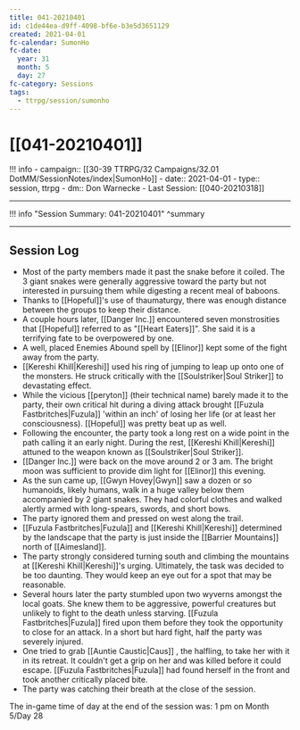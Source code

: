 ```yaml
---
title: 041-20210401
id: c1de44ea-d9ff-4098-bf6e-b3e5d3651129
created: 2021-04-01
fc-calendar: SumonHo
fc-date:
  year: 31
  month: 5
  day: 27
fc-category: Sessions
tags:
  - ttrpg/session/sumonho
---
```


# [[041-20210401]]

!!! info
    - campaign:: [[30-39 TTRPG/32 Campaigns/32.01 DotMM/SessionNotes/index|SumonHo]]
    - date:: 2021-04-01
    - type:: session, ttrpg
    - dm:: Don Warnecke
    - Last Session: [[040-20210318]]


---

!!! info "Session Summary: 041-20210401"
    ^summary

---

## Session Log


- Most of the party members made it past the snake before it coiled. The 3 giant snakes were generally aggressive toward the party but not interested in pursuing them while digesting a recent meal of baboons.
- Thanks to [[Hopeful]]'s use of thaumaturgy, there was enough distance between the groups to keep their distance.
- A couple hours later, [[Danger Inc.]] encountered seven monstrosities that [[Hopeful]] referred to as "[[Heart Eaters]]". She said it is a terrifying fate to be overpowered by one.
- A well, placed Enemies Abound spell by [[Elinor]] kept some of the fight away from the party.
- [[Kereshi Khill|Kereshi]] used his ring of jumping to leap up onto one of the monsters. He struck critically with the [[Soulstriker|Soul Striker]] to devastating effect.
- While the vicious [[peryton]] (their technical name) barely made it to the party, their own critical hit during a diving attack brought [[Fuzula Fastbritches|Fuzula]] 'within an inch' of losing her life (or at least her consciousness). [[Hopeful]] was pretty beat up as well.
- Following the encounter, the party took a long rest on a wide point in the path calling it an early night. During the rest, [[Kereshi Khill|Kereshi]] attuned to the weapon known as [[Soulstriker|Soul Striker]].
- [[Danger Inc.]] were back on the move around 2 or 3 am. The bright moon was sufficient to provide dim light for [[Elinor]] this evening.
- As the sun came up, [[Gwyn Hovey|Gwyn]] saw a dozen or so humanoids, likely humans, walk in a huge valley below them accompanied by 2 giant snakes. They had colorful clothes and walked alertly armed with long-spears, swords, and short bows.  
- The party ignored them and pressed on west along the trail.
- [[Fuzula Fastbritches|Fuzula]] and [[Kereshi Khill|Kereshi]] determined by the landscape that the party is just inside the [[Barrier Mountains]] north of [[Aimesland]].
- The party strongly considered turning south and climbing the mountains at [[Kereshi Khill|Kereshi]]'s urging. Ultimately, the task was decided to be too daunting. They would keep an eye out for a spot that may be reasonable.   
- Several hours later the party stumbled upon two wyverns amongst the local goats. She knew them to be aggressive, powerful creatures but unlikely to fight to the death unless starving. [[Fuzula Fastbritches|Fuzula]] fired upon them before they took the opportunity to close for an attack. In a short but hard fight, half the party was severely injured.
- One tried to grab [[Auntie Caustic|Caus]] , the halfling, to take her with it in its retreat. It couldn't get a grip on her and was killed before it could escape. [[Fuzula Fastbritches|Fuzula]] had found herself in the front and took another critically placed bite.
- The party was catching their breath at the close of the session. 

The in-game time of day at the end of the session was: 1 pm on Month 5/Day 28

